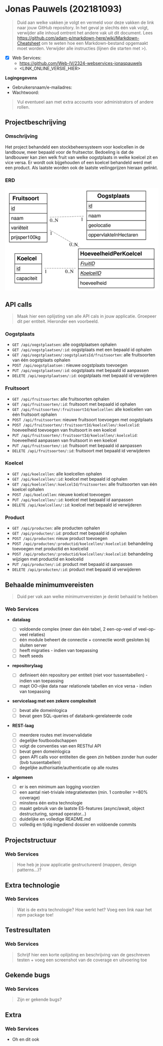# Jonas Pauwels (202181093)

> Duid aan welke vakken je volgt en vermeld voor deze vakken de link naar jouw GitHub repository. In het geval je slechts één vak volgt, verwijder alle inhoud omtrent het andere vak uit dit document.
> Lees <https://github.com/adam-p/markdown-here/wiki/Markdown-Cheatsheet> om te weten hoe een Markdown-bestand opgemaakt moet worden.
> Verwijder alle instructies (lijnen die starten met >).

- [x] Web Services:
  - <https://github.com/Web-IV/2324-webservices-jonaspauwels>
  - <LINK_ONLINE_VERSIE_HIER>

**Logingegevens**

- Gebruikersnaam/e-mailadres:
- Wachtwoord:

> Vul eventueel aan met extra accounts voor administrators of andere rollen.

## Projectbeschrijving

### Omschrijving

Het project behandeld een stockbeheersysteem voor koelcellen in de landbouw, meer bepaald voor de fruitsector. Bedoeling is dat de landbouwer kan zien welk fruit van
welke oogstplaats in welke koelcel zit en vice versa. Er wordt ook bijgehouden of een koelcel behandeld werd met een product. Als laatste worden ook de laatste veilingprijzen hieraan gelinkt.

### ERD

![ERD](./ER/../ERD/ERD.svg "ERD schema")

## API calls

> Maak hier een oplijsting van alle API cals in jouw applicatie. Groepeer dit per entiteit. Hieronder een voorbeeld.

### Oogstplaats

- `GET /api/oogstplaatsen`: alle oogstplaatsen ophalen
- `GET /api/oogstplaatsen/:id`: oogstplaats met een bepaald id ophalen
- `GET /api/oogstplaatsen/:oogstplaatsId/fruitsoorten`: alle fruitsoorten van één oogstplaats ophalen
- `POST /api/oogstplaatsen` : nieuwe oogstplaats toevoegen
- `PUT /api/oogstplaatsen/:id`: oogstplaats met bepaald id aanpassen
- `DELETE /api/oogstplaatsen/:id`: oogstplaats met bepaald id verwijderen

### Fruitsoort

- `GET /api/fruitsoorten`: alle fruitsoorten ophalen
- `GET /api/fruitsoorten/:id`: fruitsoort met bepaald id ophalen
- `GET /api/fruitsoorten/:fruitsoortId/koelcellen`: alle koelcellen van één fruitsoort ophalen
- `POST /api/fruitsoorten`: nieuwe fruitsoort toevoegen met oogstplaats
- `POST /api/fruitsoorten/:fruitsoortId/koelcellen/:koelcelid`: hoeveelheid toevoegen van fruitsoort in een koelcel
- `PUT /api/fruitsoorten/:fruitsoortId/koelcellen/:koelcelid`: hoeveelheid aanpassen van fruitsoort in een koelcel
- `PUT /api/fruitsoorten/:id`: fruitsoort met bepaald id aanpassen
- `DELETE /api/fruitsoorten/:id`: fruitsoort met bepaald id verwijderen

### Koelcel

- `GET /api/koelcellen`: alle koelcellen ophalen
- `GET /api/koelcellen/:id`: koelcel met bepaald id ophalen
- `GET /api/koelcellen/:koelcelId/fruitsoorten`: alle fruitsoorten van één koelcel ophalen
- `POST /api/koelcellen`: nieuwe koelcel toevoegen
- `PUT /api/koelcellen/:id`: koelcel met bepaald id aanpassen
- `DELETE /api/koelcellen/:id`: koelcel met bepaald id verwijderen

### Product

- `GET /api/producten`: alle producten ophalen
- `GET /api/producten/:id`: product met bepaald id ophalen
- `POST /api/producten`: nieuw product toevoegen
- `POST /api/producten/:productid/koelcellen/:koelcelid`: behandeling toevoegen met productid en koelcelid
- `POST /api/producten/:productid/koelcellen/:koelcelid`: behandeling wijzigen met productid en koelcelid
- `PUT /api/producten/:id`: product met bepaald id aanpassen
- `DELETE /api/producten/:id`: product met bepaald id verwijderen

## Behaalde minimumvereisten

> Duid per vak aan welke minimumvereisten je denkt behaald te hebben

### Web Services

- **datalaag**

  - [ ] voldoende complex (meer dan één tabel, 2 een-op-veel of veel-op-veel relaties)
  - [ ] één module beheert de connectie + connectie wordt gesloten bij sluiten server
  - [ ] heeft migraties - indien van toepassing
  - [ ] heeft seeds
        <br />

- **repositorylaag**

  - [ ] definieert één repository per entiteit (niet voor tussentabellen) - indien van toepassing
  - [ ] mapt OO-rijke data naar relationele tabellen en vice versa - indien van toepassing
        <br />

- **servicelaag met een zekere complexiteit**

  - [ ] bevat alle domeinlogica
  - [ ] bevat geen SQL-queries of databank-gerelateerde code
        <br />

- **REST-laag**

  - [ ] meerdere routes met invoervalidatie
  - [ ] degelijke foutboodschappen
  - [ ] volgt de conventies van een RESTful API
  - [ ] bevat geen domeinlogica
  - [ ] geen API calls voor entiteiten die geen zin hebben zonder hun ouder (bvb tussentabellen)
  - [ ] degelijke authorisatie/authenticatie op alle routes
        <br />

- **algemeen**

  - [ ] er is een minimum aan logging voorzien
  - [ ] een aantal niet-triviale integratietesten (min. 1 controller >=80% coverage)
  - [ ] minstens één extra technologie
  - [ ] maakt gebruik van de laatste ES-features (async/await, object destructuring, spread operator...)
  - [ ] duidelijke en volledige README.md
  - [ ] volledig en tijdig ingediend dossier en voldoende commits

## Projectstructuur

### Web Services

> Hoe heb je jouw applicatie gestructureerd (mappen, design patterns...)?

## Extra technologie

### Web Services

> Wat is de extra technologie? Hoe werkt het? Voeg een link naar het npm package toe!

## Testresultaten

### Web Services

> Schrijf hier een korte oplijsting en beschrijving van de geschreven testen + voeg een screenshot van de coverage en uitvoering toe

## Gekende bugs

### Web Services

> Zijn er gekende bugs?


## Extra

### Web Services

- Oh en dit ook
